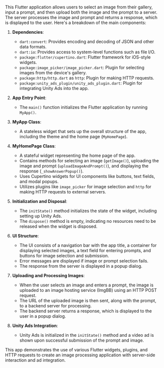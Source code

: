 This Flutter application allows users to select an image from their gallery, input a prompt, and then upload both the image and the prompt to a server. The server processes the image and prompt and returns a response, which is displayed to the user. Here's a breakdown of the main components:

1. **Dependencies**:
   - `dart:convert`: Provides encoding and decoding of JSON and other data formats.
   - `dart:io`: Provides access to system-level functions such as file I/O.
   - `package:flutter/cupertino.dart`: Flutter framework for iOS-style widgets.
   - `package:image_picker/image_picker.dart`: Plugin for selecting images from the device's gallery.
   - `package:http/http.dart` as `http`: Plugin for making HTTP requests.
   - `package:unity_ads_plugin/unity_ads_plugin.dart`: Plugin for integrating Unity Ads into the app.

2. **App Entry Point**:
   - The `main()` function initializes the Flutter application by running `MyApp()`.

3. **MyApp Class**:
   - A stateless widget that sets up the overall structure of the app, including the theme and the home page (`MyHomePage`).

4. **MyHomePage Class**:
   - A stateful widget representing the home page of the app.
   - Contains methods for selecting an image (`getImage()`), uploading the image and prompt (`uploadImageAndPrompt()`), and displaying the response (`_showAnswerPopup()`).
   - Uses Cupertino widgets for UI components like buttons, text fields, and modal popups.
   - Utilizes plugins like `image_picker` for image selection and `http` for making HTTP requests to external servers.

5. **Initialization and Disposal**:
   - The `initState()` method initializes the state of the widget, including setting up Unity Ads.
   - The `dispose()` method is empty, indicating no resources need to be released when the widget is disposed.

6. **UI Structure**:
   - The UI consists of a navigation bar with the app title, a container for displaying selected images, a text field for entering prompts, and buttons for image selection and submission.
   - Error messages are displayed if image or prompt selection fails.
   - The response from the server is displayed in a popup dialog.

7. **Uploading and Processing Images**:
   - When the user selects an image and enters a prompt, the image is uploaded to an image hosting service (ImgBB) using an HTTP POST request.
   - The URL of the uploaded image is then sent, along with the prompt, to a backend server for processing.
   - The backend server returns a response, which is displayed to the user in a popup dialog.

8. **Unity Ads Integration**:
   - Unity Ads is initialized in the `initState()` method and a video ad is shown upon successful submission of the prompt and image.

This app demonstrates the use of various Flutter widgets, plugins, and HTTP requests to create an image processing application with server-side interaction and ad integration.